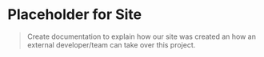 # Placeholder for Site

> Create documentation to explain how our site was created an how an external developer/team can take over this project.
